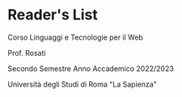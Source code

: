 # Reader's List

Corso Linguaggi e Tecnologie per il Web

Prof. Rosati

Secondo Semestre Anno Accademico 2022/2023

Università degli Studi di Roma "La Sapienza"
